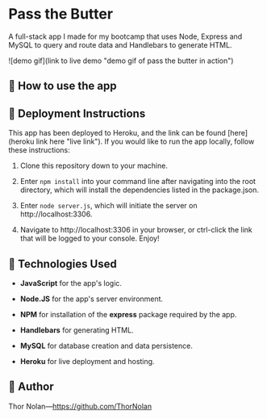 Pass the Butter
=====================================================
A full-stack app I made for my bootcamp that uses Node, Express and MySQL to query and route data and Handlebars to generate HTML.

![demo gif](link to live demo "demo gif of pass the butter in action")

## 🔑 How to use the app  

## 📁 Deployment Instructions
This app has been deployed to Heroku, and the link can be found [here](heroku link here "live link"). If you would like to run the app locally, follow these instructions: 

1. Clone this repository down to your machine.
   
2. Enter `npm install` into your command line after navigating into the root directory, which will install the dependencies listed in the package.json.
   
3. Enter `node server.js`, which will initiate the server on http://localhost:3306.
   
4. Navigate to http://localhost:3306 in your browser, or ctrl-click the link that will be logged to your console. Enjoy!

## 🔧 Technologies Used  

+ **JavaScript** for the app's logic.
  
+ **Node.JS** for the app's server environment.

+ **NPM** for installation of the **express** package required by the app.
  
+ **Handlebars** for generating HTML.

+ **MySQL** for database creation and data persistence.
  
+ **Heroku** for live deployment and hosting.
    
## 🌌 Author 

Thor Nolan—https://github.com/ThorNolan
